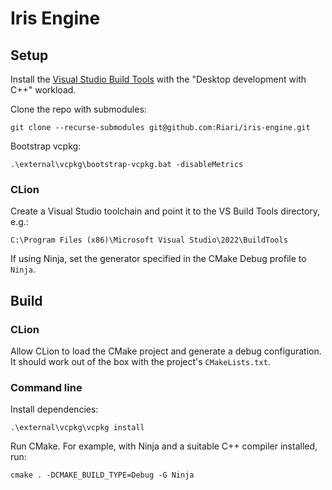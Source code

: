 # Iris Engine

## Setup

Install the [Visual Studio Build Tools](https://visualstudio.microsoft.com/downloads/#build-tools-for-visual-studio-2022) with the "Desktop development with C++" workload.

Clone the repo with submodules:

```
git clone --recurse-submodules git@github.com:Riari/iris-engine.git
```

Bootstrap vcpkg:

```
.\external\vcpkg\bootstrap-vcpkg.bat -disableMetrics
```

### CLion

Create a Visual Studio toolchain and point it to the VS Build Tools directory, e.g.:

```
C:\Program Files (x86)\Microsoft Visual Studio\2022\BuildTools
```

If using Ninja, set the generator specified in the CMake Debug profile to `Ninja`.

## Build

### CLion

Allow CLion to load the CMake project and generate a debug configuration. It should work out of the box with the project's `CMakeLists.txt`.

### Command line

Install dependencies:

```
.\external\vcpkg\vcpkg install
```

Run CMake. For example, with Ninja and a suitable C++ compiler installed, run:

```
cmake . -DCMAKE_BUILD_TYPE=Debug -G Ninja
```